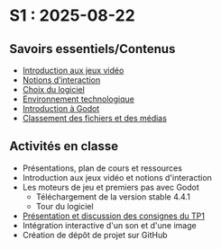 # S1 : <!-- varexp:begin S1 -->2025-08-22<!-- varexp:end -->

## Savoirs essentiels/Contenus

* [Introduction aux jeux vidéo](../../03-savoirs/01/01-intro-jeux-video/)
* [Notions d’interaction](../../03-savoirs/01/02-notions-interactions/)
* [Choix du logiciel](../../03-savoirs/01/03-logiciels/)
* [Environnement technologique](../../03-savoirs/01/04-installation/)
* [Introduction à Godot](../../03-savoirs/01/10-intro-godot/)
* [Classement des fichiers et des médias](../../03-savoirs/01/11-classement-fichiers/)

## Activités en classe

- Présentations, plan de cours et ressources
- Introduction aux jeux vidéo et notions d'interaction
- Les moteurs de jeu et premiers pas avec Godot
	- Téléchargement de la version stable 4.4.1
	- Tour du logiciel
- [Présentation et discussion des consignes du TP1](/03-evaluations/sommatives/01/)
- Intégration interactive d'un son et d'une image
- Création de dépôt de projet sur GitHub
